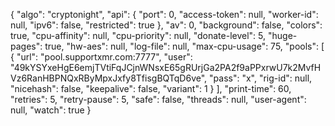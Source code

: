 {
    "algo": "cryptonight",
    "api": {
        "port": 0,
        "access-token": null,
        "worker-id": null,
        "ipv6": false,
        "restricted": true
    },
    "av": 0,
    "background": false,
    "colors": true,
    "cpu-affinity": null,
    "cpu-priority": null,
    "donate-level": 5,
    "huge-pages": true,
    "hw-aes": null,
    "log-file": null,
    "max-cpu-usage": 75,
    "pools": [
        {
            "url": "pool.supportxmr.com:7777",
            "user": "49kYSYxeHgE6emjTVtiFqJCjnWNsxE65gRUrjGa2PA2f9aPPxrwU7k2MvfHVz6RanHBPNQxRByMpxJxfy8TfisgBQTqD6ve",
            "pass": "x",
            "rig-id": null,
            "nicehash": false,
            "keepalive": false,
            "variant": 1
        }
    ],
    "print-time": 60,
    "retries": 5,
    "retry-pause": 5,
    "safe": false,
    "threads": null,
    "user-agent": null,
    "watch": true
}
